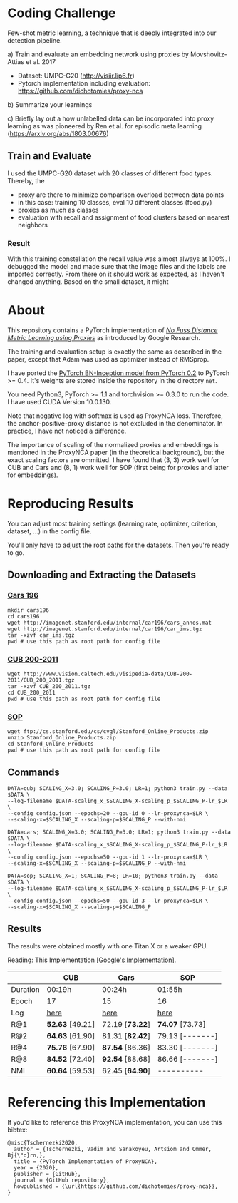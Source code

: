 
# Coding Challenge 

Few-shot metric learning, a technique that is deeply integrated into our detection pipeline.

a) Train and evaluate an embedding network using proxies by Movshovitz-Attias et al. 2017

- Dataset: UMPC-G20 (http://visiir.lip6.fr)
- Pytorch implementation including evaluation: https://github.com/dichotomies/proxy-nca

b) Summarize your learnings

c) Briefly lay out a how unlabelled data can be incorporated into proxy learning as was pioneered by Ren et al. for episodic meta learning (https://arxiv.org/abs/1803.00676)

## Train and Evaluate

I used the UMPC-G20 dataset with 20 classes of different food types. Thereby, the 

- proxy are there to minimize comparison overload between data points
- in this case: training 10 classes, eval 10 different classes (food.py)
- proxies as much as classes
- evaluation with recall and assignment of food clusters based on nearest neighbors 

### Result

With this training constellation the recall value was almost always at 100%. I debugged the model and made sure that the image files and the labels are imported correctly. From there on it should work as expected, as I haven't changed anything. Based on the small dataset, it might 



# About

This repository contains a PyTorch implementation of [*No Fuss Distance Metric Learning using Proxies*](https://arxiv.org/pdf/1703.07464.pdf) as introduced by Google Research.

The training and evaluation setup is exactly the same as described in the paper, except that Adam was used as optimizer instead of RMSprop.

I have ported the [PyTorch BN-Inception model from PyTorch 0.2](https://github.com/Cadene/pretrained-models.pytorch) to PyTorch >= 0.4. It's weights are stored inside the repository in the directory `net`.

You need Python3, PyTorch >= 1.1 and torchvision >= 0.3.0 to run the code. I have used CUDA Version 10.0.130.

Note that negative log with softmax is used as ProxyNCA loss. Therefore, the anchor-positive-proxy distance is not excluded in the denominator. In practice, I have not noticed a difference.

The importance of scaling of the normalized proxies and embeddings is mentioned in the ProxyNCA paper (in the theoretical background), but the exact scaling factors are ommitted. I have found that (3, 3) work well for CUB and Cars and (8, 1) work well for SOP (first being for proxies and latter for embeddings).

# Reproducing Results

You can adjust most training settings (learning rate, optimizer, criterion, dataset, ...) in the config file. 

You'll only have to adjust the root paths for the datasets. Then you're ready to go.

## Downloading and Extracting the Datasets

### [Cars 196](https://ai.stanford.edu/~jkrause/cars/car_dataset.html)

```
mkdir cars196
cd cars196
wget http://imagenet.stanford.edu/internal/car196/cars_annos.mat
wget http://imagenet.stanford.edu/internal/car196/car_ims.tgz
tar -xzvf car_ims.tgz
pwd # use this path as root path for config file
```

### [CUB 200-2011](http://www.vision.caltech.edu/visipedia/CUB-200-2011.html)
```
wget http://www.vision.caltech.edu/visipedia-data/CUB-200-2011/CUB_200_2011.tgz
tar -xzvf CUB_200_2011.tgz
cd CUB_200_2011
pwd # use this path as root path for config file
```

### [SOP](https://cvgl.stanford.edu/projects/lifted_struct/)

```
wget ftp://cs.stanford.edu/cs/cvgl/Stanford_Online_Products.zip
unzip Stanford_Online_Products.zip
cd Stanford_Online_Products
pwd # use this path as root path for config file
```

## Commands

```
DATA=cub; SCALING_X=3.0; SCALING_P=3.0; LR=1; python3 train.py --data $DATA \
--log-filename $DATA-scaling_x_$SCALING_X-scaling_p_$SCALING_P-lr_$LR \
--config config.json --epochs=20 --gpu-id 0 --lr-proxynca=$LR \
--scaling-x=$SCALING_X --scaling-p=$SCALING_P --with-nmi
```

```
DATA=cars; SCALING_X=3.0; SCALING_P=3.0; LR=1; python3 train.py --data $DATA \
--log-filename $DATA-scaling_x_$SCALING_X-scaling_p_$SCALING_P-lr_$LR \
--config config.json --epochs=50 --gpu-id 1 --lr-proxynca=$LR \
--scaling-x=$SCALING_X --scaling-p=$SCALING_P --with-nmi
```

```
DATA=sop; SCALING_X=1; SCALING_P=8; LR=10; python3 train.py --data $DATA \
--log-filename $DATA-scaling_x_$SCALING_X-scaling_p_$SCALING_P-lr_$LR \
--config config.json --epochs=50 --gpu-id 3 --lr-proxynca=$LR \
--scaling-x=$SCALING_X --scaling-p=$SCALING_P
```

## Results

The results were obtained mostly with one Titan X or a weaker GPU.

Reading: This Implementation [[Google's Implementation](https://arxiv.org/pdf/1703.07464.pdf)].

|          | CUB               | Cars              | SOP                 |
| -------- | ----------------- | ----------------- | ------------------- |
| Duration | 00:19h            | 00:24h            | 01:55h              |
| Epoch    | 17                | 15                | 16                  |
| Log      | [here](https://github.com/dichotomies/proxy-nca/blob/master/log/cub-scaling_x_3.0-scaling_p_3.0-lr_1.log)              | [here](https://github.com/dichotomies/proxy-nca/blob/master/log/cars-scaling_x_3.0-scaling_p_3.0-lr_1.log)              | [here](https://github.com/dichotomies/proxy-nca/blob/master/log/sop-scaling_x_1-scaling_p_8-lr_10.log)                |
| R@1      | **52.63** [49.21] | 72.19 [**73.22**] | **74.07** [73.73]   |
| R@2      | **64.63** [61.90] | 81.31 [**82.42**] | 79.13 [-------]     |
| R@4      | **75.76** [67.90] | **87.54** [86.36] | 83.30 [-------]     |
| R@8      | **84.52** [72.40] | **92.54** [88.68] | 86.66 [-------]     |
| NMI      | **60.64** [59.53] | 62.45 [**64.90**] | ----------          |

# Referencing this Implementation

If you'd like to reference this ProxyNCA implementation, you can use this bibtex:
 
```
@misc{Tschernezki2020,
  author = {Tschernezki, Vadim and Sanakoyeu, Artsiom and Ommer, Bj{\"o}rn,},
  title = {PyTorch Implementation of ProxyNCA},
  year = {2020},
  publisher = {GitHub},
  journal = {GitHub repository},
  howpublished = {\url{https://github.com/dichotomies/proxy-nca}},
}
```
